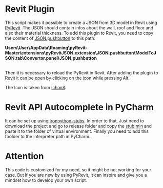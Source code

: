 # Revit Plugin
This script makes it possible to create a JSON from 3D model in Revit using [PyRevit](https://github.com/eirannejad/pyRevit). The JSON should
contain infos about the wall, roof and floor and also their material thickness.
To add this plugin to Revit, you need to copy the content of [JSON.pushbutton](JSON.pushbutton)
to this path:


**Users\User\AppData\Roaming\pyRevit-Master\extensions\pyRevitJSON.extension\JSON.pushbutton\ModelToJSON.tab\Convertor.panel\JSON.pushbutton**


<br />
Then it is necessary to reload the PyRevit in Revit. After adding the plugin to Revit it can be open by clicking on the icon while pressing Alt.

The Icon is taken from [ichon8](https://icons8.com/).

# Revit API Autocomplete in PyCharm 
It can be set up using [ironpython-stubs](https://github.com/gtalarico/ironpython-stubs). In order to that, Just need to download the project and go to release folder and copy the [stub.min](https://github.com/gtalarico/ironpython-stubs/tree/master/release/stubs.min)
and paste it to the folder of virtual environment. Finally you need to add this foolder to the interpreter path in PyCharm. 

# Attention
This code is customized for my need, so it might be not working for your case. But if you are new by using PyRevit, it can inspire and give you a mindset how to develop your own script.
